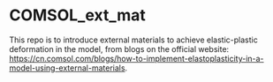 # COMSOL_ext_mat
This repo is to introduce external materials to achieve elastic-plastic deformation in the model, from blogs on the official website: https://cn.comsol.com/blogs/how-to-implement-elastoplasticity-in-a-model-using-external-materials.
